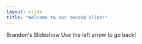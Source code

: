 ```yaml
---
layout: slide
title: "Welcome to our second slide!"
---
```

Brandon's Slideshow
Use the left arrow to go back!

